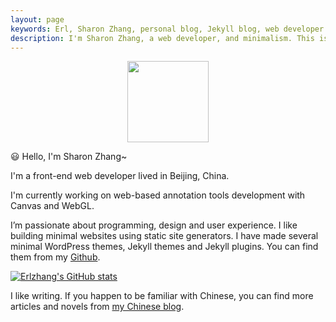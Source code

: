 ```yaml
---
layout: page
keywords: Erl, Sharon Zhang, personal blog, Jekyll blog, web developer
description: I'm Sharon Zhang, a web developer, and minimalism. This is my blog about programming, developing and minimal lifestyle.
---
```

<p style="text-align:center"><img src="https://erlim.oss-cn-hongkong.aliyuncs.com/img/avatar.jpg" width="130" height="130"/></p>

😃 Hello, I'm Sharon Zhang~

I'm a front-end web developer lived in Beijing, China. 

I'm currently working on web-based annotation tools development with Canvas and WebGL.

I’m passionate about programming, design and user experience. I like building minimal websites using static site generators. I have made several minimal WordPress themes, Jekyll themes and Jekyll plugins. You can find them from my [Github](https://github.com/erlzhang).

[![Erlzhang's GitHub stats](https://github-readme-stats.vercel.app/api?username=erlzhang&show_icons=true)](https://github.com/erlzhang)

I like writing. If you happen to be familiar with Chinese, you can find more articles and novels from [my Chinese blog](https://erl.im).
